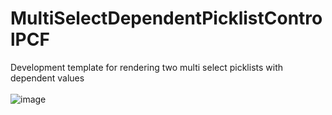 # MultiSelectDependentPicklistControlPCF
Development template for rendering two multi select picklists with dependent values
<br/><br/>
![image](https://user-images.githubusercontent.com/13801775/195103155-9412e39d-89b7-4cbb-8ce5-ed4609606123.png)
